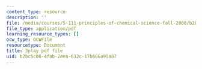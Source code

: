```yaml
---
content_type: resource
description: ''
file: /media/courses/5-111-principles-of-chemical-science-fall-2008/b2bc5c064fab2eea632c17b666a95a07_GOBzZMaiMss.pdf
file_type: application/pdf
learning_resource_types: []
ocw_type: OCWFile
resourcetype: Document
title: 3play pdf file
uid: b2bc5c06-4fab-2eea-632c-17b666a95a07
---
```

